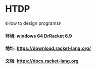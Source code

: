 # HTDP
《How to design programs》

#### 环境: windows 64 DrRacket  6.9
#### 地址: https://download.racket-lang.org/
#### 文档: https://docs.racket-lang.org
